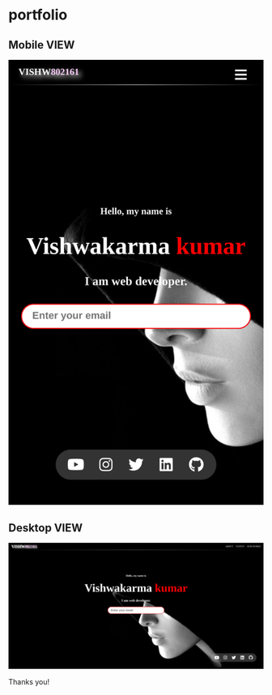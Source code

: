 # portfolio

## Mobile VIEW

![Mobile-view](https://github.com/vishw802161/portfolio/blob/main/Assets/Images/mobile-view.png?raw=true)

## Desktop VIEW

![Desktop-view](https://github.com/vishw802161/portfolio/blob/main/Assets/Images/pc-view.png?raw=true)

Thanks you!
